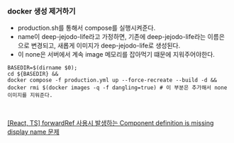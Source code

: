 ### docker <none> 생성 제거하기

- production.sh를 통해서 compose를 실행시켜준다.
- name이 deep-jejodo-life라고 가정하면, 기존에 deep-jejodo-life라는 이름은 <none>으로 변경되고, 새롭게 이미지가 deep-jejodo-life로 생성된다.
- 이 none은 서버에서 계속 image 메모리를 잡아먹기 떄문에 지워주어야한다.

```SHELL
BASEDIR=$(dirname $0);
cd ${BASEDIR} &&
docker compose -f production.yml up --force-recreate --build -d &&
docker rmi $(docker images -q -f dangling=true) # 이 부분은 추가해서 none 이미지를 지워준다.
```

<br>

[[React, TS] forwardRef 사용시 발생하는 Component definition is missing display name 문제](https://velog.io/@dongkyun/React-TS-forwardRef-%EC%82%AC%EC%9A%A9%EC%8B%9C-%EB%B0%9C%EC%83%9D%ED%95%98%EB%8A%94-Component-definition-is-missing-display-name-%EB%AC%B8%EC%A0%9C)
